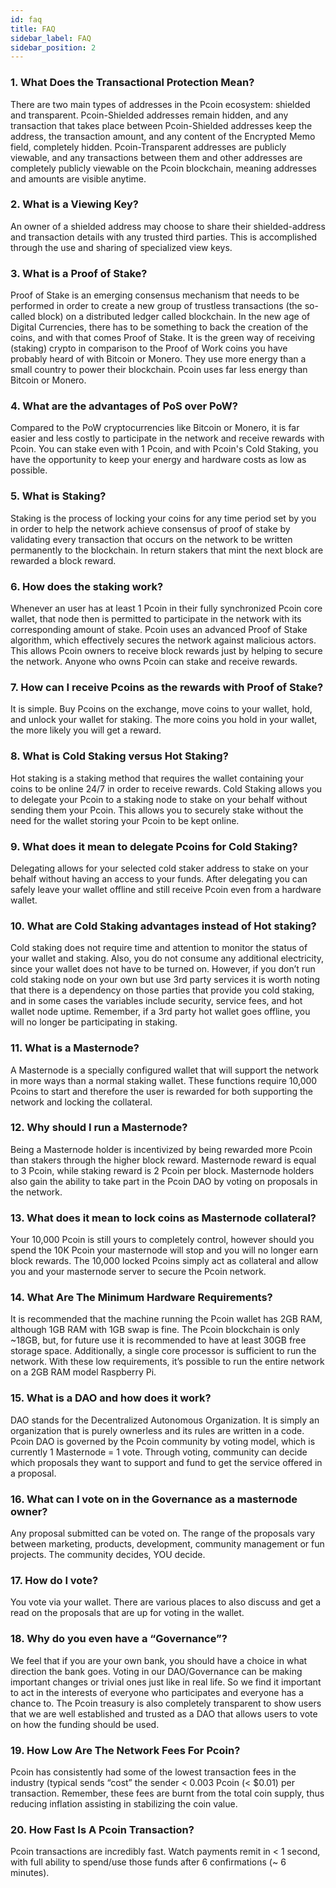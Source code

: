 ```yaml
---
id: faq
title: FAQ
sidebar_label: FAQ
sidebar_position: 2
---
```


### 1. What Does the Transactional Protection Mean?

There are two main types of addresses in the Pcoin ecosystem: shielded and transparent. Pcoin-Shielded addresses remain hidden, and any transaction that takes place between Pcoin-Shielded addresses keep the address, the transaction amount, and any content of the Encrypted Memo field, completely hidden. Pcoin-Transparent addresses are publicly viewable, and any transactions between them and other addresses are completely publicly viewable on the Pcoin blockchain, meaning addresses and amounts are visible anytime.

### 2. What is a Viewing Key?

An owner of a shielded address may choose to share their shielded-address and transaction details with any trusted third parties. This is accomplished through the use and sharing of specialized view keys.

### 3. What is a Proof of Stake?

Proof of Stake is an emerging consensus mechanism that needs to be performed in order to create a new group of trustless transactions (the so-called block) on a distributed ledger called blockchain. In the new age of Digital Currencies, there has to be something to back the creation of the coins, and with that comes Proof of Stake. It is the green way of receiving (staking) crypto in comparison to the Proof of Work coins you have probably heard of with Bitcoin or Monero. They use more energy than a small country to power their blockchain. Pcoin uses far less energy than Bitcoin or Monero.

### 4. What are the advantages of PoS over PoW?

Compared to the PoW cryptocurrencies like Bitcoin or Monero, it is far easier and less costly to participate in the network and receive rewards with Pcoin. You can stake even with 1 Pcoin, and with Pcoin's Cold Staking, you have the opportunity to keep your energy and hardware costs as low as possible.

### 5. What is Staking?

Staking is the process of locking your coins for any time period set by you in order to help the network achieve consensus of proof of stake by validating every transaction that occurs on the network to be written permanently to the blockchain. In return stakers that mint the next block are rewarded a block reward.

### 6. How does the staking work?

Whenever an user has at least 1 Pcoin in their fully synchronized Pcoin core wallet, that node then is permitted to participate in the network with its corresponding amount of stake. Pcoin uses an advanced Proof of Stake algorithm, which effectively secures the network against malicious actors. This allows Pcoin owners to receive block rewards just by helping to secure the network. Anyone who owns Pcoin can stake and receive rewards.

### 7. How can I receive Pcoins as the rewards with Proof of Stake?

It is simple. Buy Pcoins on the exchange, move coins to your wallet, hold, and unlock your wallet for staking. The more coins you hold in your wallet, the more likely you will get a reward.

### 8. What is Cold Staking versus Hot Staking?

Hot staking is a staking method that requires the wallet containing your coins to be online 24/7 in order to receive rewards. Cold Staking allows you to delegate your Pcoin to a staking node to stake on your behalf without sending them your Pcoin. This allows you to securely stake without the need for the wallet storing your Pcoin to be kept online.

### 9. What does it mean to delegate Pcoins for Cold Staking?

Delegating allows for your selected cold staker address to stake on your behalf without having an access to your funds. After delegating you can safely leave your wallet offline and still receive Pcoin even from a hardware wallet.

### 10. What are Cold Staking advantages instead of Hot staking?

Cold staking does not require time and attention to monitor the status of your wallet and staking. Also, you do not consume any additional electricity, since your wallet does not have to be turned on. However, if you don’t run cold staking node on your own but use 3rd party services it is worth noting that there is a dependency on those parties that provide you cold staking, and in some cases the variables include security, service fees, and hot wallet node uptime. Remember, if a 3rd party hot wallet goes offline, you will no longer be participating in staking.

### 11. What is a Masternode?

A Masternode is a specially configured wallet that will support the network in more ways than a normal staking wallet. These functions require 10,000 Pcoins to start and therefore the user is rewarded for both supporting the network and locking the collateral.

### 12. Why should I run a Masternode?

Being a Masternode holder is incentivized by being rewarded more Pcoin than stakers through the higher block reward. Masternode reward is equal to 3 Pcoin, while staking reward is 2 Pcoin per block. Masternode holders also gain the ability to take part in the Pcoin DAO by voting on proposals in the network.

### 13. What does it mean to lock coins as Masternode collateral?

Your 10,000 Pcoin is still yours to completely control, however should you spend the 10K Pcoin your masternode will stop and you will no longer earn block rewards. The 10,000 locked Pcoins simply act as collateral and allow you and your masternode server to secure the Pcoin network.

### 14. What Are The Minimum Hardware Requirements?

It is recommended that the machine running the Pcoin wallet has 2GB RAM, although 1GB RAM with 1GB swap is fine. The Pcoin blockchain is only ~18GB, but, for future use it is recommended to have at least 30GB free storage space. Additionally, a single core processor is sufficient to run the network. With these low requirements, it’s possible to run the entire network on a 2GB RAM model Raspberry Pi.

### 15. What is a DAO and how does it work?

DAO stands for the Decentralized Autonomous Organization. It is simply an organization that is purely ownerless and its rules are written in a code. Pcoin DAO is governed by the Pcoin community by voting model, which is currently 1 Masternode = 1 vote. Through voting, community can decide which proposals they want to support and fund to get the service offered in a proposal.

### 16. What can I vote on in the Governance as a masternode owner?

Any proposal submitted can be voted on. The range of the proposals vary between marketing, products, development, community management or fun projects. The community decides, YOU decide.

### 17. How do I vote?

You vote via your wallet. There are various places to also discuss and get a read on the proposals that are up for voting in the wallet.

### 18. Why do you even have a “Governance”?

We feel that if you are your own bank, you should have a choice in what direction the bank goes. Voting in our DAO/Governance can be making important changes or trivial ones just like in real life. So we find it important to act in the interests of everyone who participates and everyone has a chance to. The Pcoin treasury is also completely transparent to show users that we are well established and trusted as a DAO that allows users to vote on how the funding should be used.

### 19. How Low Are The Network Fees For Pcoin?

Pcoin has consistently had some of the lowest transaction fees in the industry (typical sends “cost” the sender < 0.003 Pcoin (< $0.01) per transaction. Remember, these fees are burnt from the total coin supply, thus reducing inflation assisting in stabilizing the coin value.

### 20. How Fast Is A Pcoin Transaction?

Pcoin transactions are incredibly fast. Watch payments remit in < 1 second, with full ability to spend/use those funds after 6 confirmations (~ 6 minutes).
